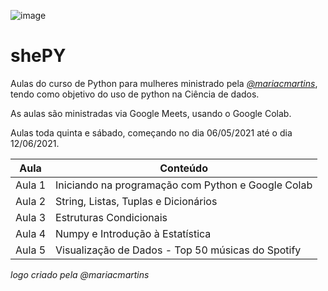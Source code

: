 ![image](https://user-images.githubusercontent.com/84234173/118374054-70f5b100-b590-11eb-830f-81701c6050f6.png)


# shePY
Aulas do curso de Python para mulheres ministrado pela [*@mariacmartins*](https://github.com/mariacmartins), tendo como objetivo do uso de python na Ciência de dados.

As aulas são ministradas via Google Meets, usando o Google Colab. 

Aulas toda quinta e sábado, começando no dia 06/05/2021 até o dia 12/06/2021.

| Aula |    Conteúdo                                               |
| ------ | --------------------------------------------------------|  
| Aula 1 | Iniciando na programação com Python e Google Colab      |
| Aula 2 | String, Listas, Tuplas e Dicionários                    |
| Aula 3 | Estruturas Condicionais                                 |
| Aula 4 | Numpy e Introdução à Estatística                        |                      
| Aula 5 | Visualização de Dados - Top 50 músicas do Spotify


*logo criado pela @mariacmartins*
